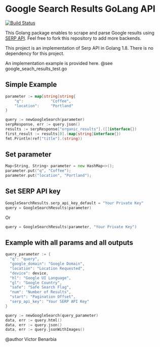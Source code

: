 Google Search Results GoLang API
===

[![Build Status](https://travis-ci.org/serpapi/google-search-results-golang.svg?branch=master)](https://travis-ci.org/serpapi/google-search-results-golang)

This Golang package enables to scrape and parse Google results using [SERP API](https://serpapi.com).
 Feel free to fork this repository to add more backends.

This project is an implementation of Serp API in Golang 1.8.
There is no dependency for this project.

An implementation example is provided here.
@see google_seach_results_test.go
## Simple Example
```go
parameter := map[string]string{
    "q":            "Coffee",
    "location":     "Portland"
}

query := newGoogleSearch(parameter)
serpResponse, err := query.json()
results := serpResponse["organic_results"].([]interface{})
first_result := results[0].(map[string]interface{})
fmt.Println(ref["title"].(string))
```

## Set parameter
```go
Map<String, String> parameter = new HashMap<>();
parameter.put("q", "Coffee");
parameter.put("location", "Portland");
```

## Set SERP API key

```go
GoogleSearchResults.serp_api_key_default = "Your Private Key"
query = GoogleSearchResults(parameter)
```
Or

```go
query = GoogleSearchResults(parameter, "Your Private Key")
```

## Example with all params and all outputs

```go
query_parameter := {
  "q": "query",
  "google_domain": "Google Domain",
  "location": "Location Requested",
  "device": device,
  "hl": "Google UI Language",
  "gl": "Google Country",
  "safe": "Safe Search Flag",
  "num": "Number of Results",
  "start": "Pagination Offset",
  "serp_api_key": "Your SERP API Key"
}

query := newGoogleSearch(query_parameter)
data, err := query.html()
data, err := query.json()
data, err := query.jsonWithImages()
```

@author Victor Benarbia
